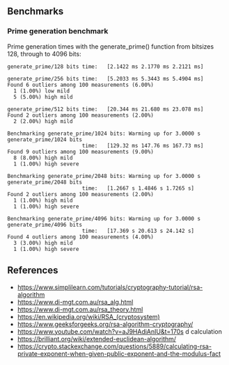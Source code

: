 ## Benchmarks

### Prime generation benchmark

Prime generation times with the generate_prime() function from bitsizes 128, through to 4096 bits:

```
generate_prime/128 bits time:   [2.1422 ms 2.1770 ms 2.2121 ms]

generate_prime/256 bits time:   [5.2033 ms 5.3443 ms 5.4904 ms]
Found 6 outliers among 100 measurements (6.00%)
  1 (1.00%) low mild
  5 (5.00%) high mild
  
generate_prime/512 bits time:   [20.344 ms 21.680 ms 23.078 ms]
Found 2 outliers among 100 measurements (2.00%)
  2 (2.00%) high mild

Benchmarking generate_prime/1024 bits: Warming up for 3.0000 s
generate_prime/1024 bits
                        time:   [129.32 ms 147.76 ms 167.73 ms]
Found 9 outliers among 100 measurements (9.00%)
  8 (8.00%) high mild
  1 (1.00%) high severe

Benchmarking generate_prime/2048 bits: Warming up for 3.0000 s
generate_prime/2048 bits
                        time:   [1.2667 s 1.4846 s 1.7265 s]
Found 2 outliers among 100 measurements (2.00%)
  1 (1.00%) high mild
  1 (1.00%) high severe

Benchmarking generate_prime/4096 bits: Warming up for 3.0000 s
generate_prime/4096 bits
                        time:   [17.369 s 20.613 s 24.142 s]
Found 4 outliers among 100 measurements (4.00%)
  3 (3.00%) high mild
  1 (1.00%) high severe

```
## References
- https://www.simplilearn.com/tutorials/cryptography-tutorial/rsa-algorithm
- https://www.di-mgt.com.au/rsa_alg.html
- https://www.di-mgt.com.au/rsa_theory.html
- https://en.wikipedia.org/wiki/RSA_(cryptosystem)
- https://www.geeksforgeeks.org/rsa-algorithm-cryptography/
- https://www.youtube.com/watch?v=aJ9HAdiAnIU&t=170s d calculation
- https://brilliant.org/wiki/extended-euclidean-algorithm/
- https://crypto.stackexchange.com/questions/5889/calculating-rsa-private-exponent-when-given-public-exponent-and-the-modulus-fact